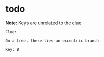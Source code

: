 # todo

**Note:** Keys are unrelated to the clue

```
Clue:

On a tree, there lies an eccentric branch

Key: B
```

